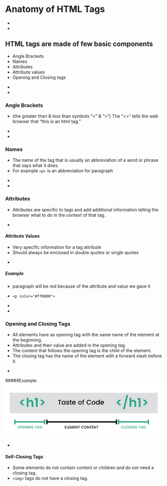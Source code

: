 # Anatomy of HTML Tags




-
-
## HTML tags are made of few basic components
* Angle Brackets
* Names
* Attributes
* Attribute values
* Opening and Closing tags




-
-
### Angle Brackets
* (the greater than & less than symbols “<” & “>”) The  “<>” tells the web browser that “this is an html tag.”

-
-
### Names
* The name of the tag that is usually an abbreviation of a word or phrase that says what it does.
* For example `<p>` is an abbreviation for paragraph

-
-
### Attributes
* Attributes are specific to tags and add additional information telling the browser what to do in the context of that tag.


-
#### Attribute Values
* Very specific information for a tag attribute
* Should always be enclosed in double quotes or single quotes


-
##### Example
* <p  color="#ff0000"> paragraph will be red because of the attribute and value we gave it </p>
* `<p color="#ff0000">`


-
-

### Opening and Closing Tags
* All elements have as opening tag with the same name of the element at the beginning.
* Attributes and their value are added in the opening tag.
* The content that follows the opening tag is the child of the element.
* The closing tag has the name of the element with a forward slash before it.


-
#####Example
<img src="img/open-close-tag.png">


-
#### Self-Closing Tags
* Some elements do not contain content or children and do not need a closing tag.
* `<img>` tags do not have a closing tag.
